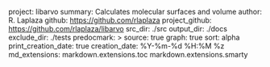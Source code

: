 project: libarvo
summary: Calculates molecular surfaces and volume
author: R. Laplaza
github: https://github.com/rlaplaza
project_github: https://github.com/rlaplaza/libarvo
src_dir: ./src
output_dir: ./docs
exclude_dir: ./tests
predocmark: >
source: true
graph: true
sort: alpha
print_creation_date: true
creation_date: %Y-%m-%d %H:%M %z
md_extensions: markdown.extensions.toc
               markdown.extensions.smarty
